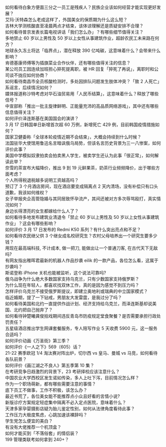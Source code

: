 如何看待白象方便面三分之一员工是残疾人？民族企业该如何经营才能实现更好发展？  
艾玛·沃特森怎么老成这样了，外国美女的保质期为什么这么短？  
吉林大学测核酸直至凌晨两点才结束，该体谅理解还是质疑安排不合理？  
如何看待普京发表长篇电视讲话「我们怎么办」？有哪些细节值得关注？  
多地禁止 60 岁以上男性及 50 岁以上女性从事建筑作业，超龄农民工未来路在何方？  
地球永久冻土将达「临界点」，潜在释放 390 亿吨碳，这意味着什么？会带来什么影响？  
肯德基康师傅等为插旗菜业合作伙伴，还有哪些值得关注的信息？  
某公司员工因连续加班担心猝死提离职，被 HR 回复「猝死了再说」，离职时和公司谈不拢应如何协商？  
如何看待南昌市全员核酸检测时，多处因排队问题发生肢体冲突？「致 2 人死亡」系谣言，后续情况如何？  
媒体报道称沙特考虑对华石油贸易用「人民币结算」，这意味着什么？释放了哪些信号？  
中宣部称「推出一批主旋律鲜明、正能量充沛的高品质网络游戏」，其中还有哪些信息值得关注？  
如何评价泽连斯基在美国国会的演讲？  
3 月 17 日韩国单日新增首次超 60 万例，新增死亡 429 例，目前韩国疫情措施如何？  
国家卫健委称「全球本轮疫情近期不会结束」，大概会持续到什么时候？  
法国驻华大使馆用鲁迅名言暗讽俄乌局势，但该名言历史背景为三一八惨案，如何评价此事？  
美国中学模拟奴隶拍卖会拍卖黑人学生，被卖学生还认为此事「很正常」，如何解读此举？  
奈雪的茶宣布大幅降价，推出 9 到 19 元鲜果茶，奶茶行业频频降价，出于哪些方面考虑？  
个人所得税退税越多说明工资越高吗？  
预订了 3 个月酒店房间，现在酒店要变成隔离点 2 天内清场，没有补偿只有口头道歉，我该如何维权？  
女子举报央企高管隐婚与其同居致怀孕流产，其间还被对方多次辱骂殴打，真实情况如何？  
身边长得漂亮的女生都嫁给什么人了？  
如何看待多地发布建筑业清退令「禁止 60 岁以上男性及 50 岁以上女性从事建筑作业」？这会有哪些影响？  
如何评价 3 月 17 日发布的 Redmi K50 系列？有什么突出亮点和不足？  
如何看待农民继父供 3 个继女成名校研究生？农村父母培养出一个研究生要多少钱？  
用现在最高端科技, 不计成本, 做一把刀, 能做出让一个普通刀客, 在古代天下无敌吗?  
有网友指出稚晖君最新的机器人作品抄袭 eilik 的一款产品，各位怎么看，这属于抄袭吗？  
斯诺登称 iPhone 关机也能被监听，这个说法可靠吗?  
俄乌战争为什么绝大多数国家支持乌克兰，只有少数国家支持俄罗斯？  
为什么现在年轻人，都喜欢找双休工作，真的是因为感觉不到压力吗？  
怎样评价乌克兰不接受俄罗斯提议，即建立奥地利或瑞典的中立国家模式？  
临近婚期，提了一下钻戒，男朋友大发雷霆，是我过分了吗？  
如何看待美国和北约一直提供作战计划、经济支持给乌克兰，而泽连斯基却说美国、北约把自己抛弃了？  
如何看待钟楚曦龚俊拍戏期间违反青岛市防疫规定堂食聚餐？是否需要承担行政处罚责任？  
五星级酒店推出学生网课套餐服务，专人陪写作业 5 天收费 5900 元，这一服务合适吗？  
如何评价动画《万圣街》第三季？  
如何评价《一人之下》569（605）话？  
21-22 赛季欧冠 1/4 淘汰赛对阵出炉，切尔西 vs 皇马、曼城 vs 马竞，如何看待各队前景？  
如何评价《画江湖之不良人》第五季第 10 集？  
在考研竞争日趋激烈的背景下，23 考研择校应该注意什么？  
中国农业大学西校区发生诺如传染，多人上吐下泻，目前情况怎么样？  
作为一个职场萌新，都有哪些需要注意的事情？  
底下员工不做事，工作不积极，该怎么办？  
最近书荒了，各位美女能不能推荐点小众且好看的言情小说?  
新版诊疗方案规定轻症集中隔离不必入定点医院，意味着什么？  
天津多家孕婴摄影店疑为胎儿鉴定性别，如何从法律角度看待此事？  
工作压力大极度焦虑，心跳加速该裸辞吗？  
学生党怎么便宜的美白？  
有没有大佬推荐一个机顶盒？  
如何才能买到「不落俗套」的情侣装？  
199 管理类联考如何拿到 240+？  
